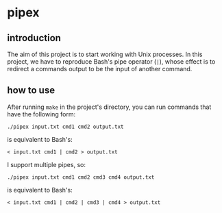 # pipex

## introduction

The aim of this project is to start working with Unix processes.
In this project, we have to reproduce Bash's pipe operator (`|`), whose effect is to redirect a commands output to be the input of another command.

## how to use

After running `make` in the project's directory, you can run commands that have the following form:

`./pipex input.txt cmd1 cmd2 output.txt`

is equivalent to Bash's:

`< input.txt cmd1 | cmd2 > output.txt`

I support multiple pipes, so:

`./pipex input.txt cmd1 cmd2 cmd3 cmd4 output.txt`

is equivalent to Bash's:

`< input.txt cmd1 | cmd2 | cmd3 | cmd4 > output.txt`